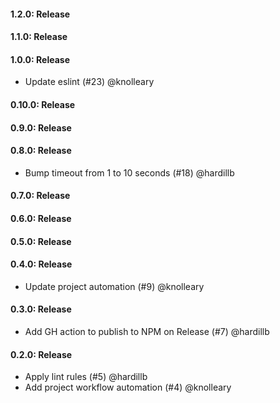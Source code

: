 #### 1.2.0: Release


#### 1.1.0: Release


#### 1.0.0: Release

 - Update eslint (#23) @knolleary

#### 0.10.0: Release


#### 0.9.0: Release


#### 0.8.0: Release

 - Bump timeout from 1 to 10 seconds (#18) @hardillb

#### 0.7.0: Release


#### 0.6.0: Release


#### 0.5.0: Release

#### 0.4.0: Release

 - Update project automation (#9) @knolleary

#### 0.3.0: Release

 - Add GH action to publish to NPM on Release (#7) @hardillb

#### 0.2.0: Release

 - Apply lint rules (#5) @hardillb
 - Add project workflow automation (#4) @knolleary
